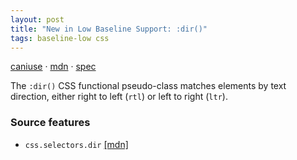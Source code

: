 ```yaml
---
layout: post
title: "New in Low Baseline Support: :dir()"
tags: baseline-low css
---
```


[caniuse](https://caniuse.com/?search=dir-pseudo) · [mdn](https://developer.mozilla.org/en-US/search?q=:dir()) · [spec](https://drafts.csswg.org/selectors-4/#the-dir-pseudo)

The `:dir()` CSS functional pseudo-class matches elements by text direction, either right to left (`rtl`) or left to right (`ltr`).

### Source features

- ``css.selectors.dir`` [[mdn]](https://developer.mozilla.org/en-US/search?q=css.selectors.dir)

